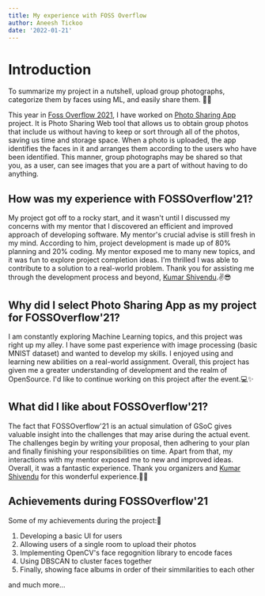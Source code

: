 ```yaml
---
title: My experience with FOSS Overflow
author: Aneesh Tickoo
date: '2022-01-21'
---
```


# Introduction

To summarize my project in a nutshell, upload group photographs, categorize them by faces using ML, and easily share them. 🤳🤖

This year in [Foss Overflow 2021](https://fossoverflow.dev/), I have worked on [Photo Sharing App](https://github.com/OpenLake/Photo-Sharing-App) project. It is Photo Sharing Web tool that allows us to obtain group photos that include us without having to keep or sort through all of the photos, saving us time and storage space. When a photo is uploaded, the app identifies the faces in it and arranges them according to the users who have been identified. This manner, group photographs may be shared so that you, as a user, can see images that you are a part of without having to do anything.

## How was my experience with FOSSOverflow'21?

My project got off to a rocky start, and it wasn't until I discussed my concerns with my mentor that I discovered an efficient and improved approach of developing software. My mentor's crucial advise is still fresh in my mind. According to him, project development is made up of 80% planning and 20% coding. My mentor exposed me to many new topics, and it was fun to explore project completion ideas. I'm thrilled I was able to contribute to a solution to a real-world problem. Thank you for assisting me through the development process and beyond, [Kumar Shivendu](https://github.com/KShivendu).✌😎

## Why did I select Photo Sharing App as my project for FOSSOverflow'21?

I am constantly exploring Machine Learning topics, and this project was right up my alley. I have some past experience with image processing (basic MNIST dataset) and wanted to develop my skills. I enjoyed using and learning new abilities on a real-world assignment. Overall, this project has given me a greater understanding of development and the realm of OpenSource. I'd like to continue working on this project after the event.💻✨

## What did I like about FOSSOverflow'21?

The fact that FOSSOverflow'21 is an actual simulation of GSoC gives valuable insight into the challenges that may arise during the actual event. The challenges begin by writing your proposal, then adhering to your plan and finally finishing your responsibilities on time. Apart from that, my interactions with my mentor exposed me to new and improved ideas. Overall, it was a fantastic experience. Thank you organizers and [Kumar Shivendu](https://github.com/KShivendu) for this wonderful experience.🎉✨


## Achievements during FOSSOverflow'21
Some of my achievements during the project:🦾

1. Developing a basic UI for users
2. Allowing users of a single room to upload their photos
3. Implementing OpenCV's face regognition library to encode faces
4. Using DBSCAN to cluster faces together
5. Finally, showing face albums in order of their simmilarities to each other

and much more...


